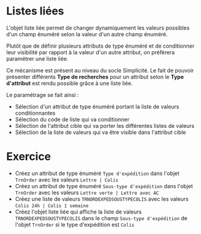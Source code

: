 Listes liées
====================

L'objet liste liée permet de changer dynamiquement les valeurs possibles d'un champ énuméré selon la valeur d'un autre champ énuméré.

Plutôt que de définir plusieurs attributs de type énuméré et de conditionner leur visibilité par rapport à la valeur d'un autre attribut, on préfèrera paramétrer une liste liée.

Ce mécanisme est présent au niveau du socle Simplicité. Le fait de pouvoir présenter différents **Type de recherches** pour un attribut selon le **Type d'attribut** est rendu possible grâce à une liste liée.

Le paramétrage se fait ainsi :
- Sélection d'un attribut de type énuméré portant la liste de valeurs conditionnantes
- Sélection du code de liste qui va conditionner
- Sélection de l'attribut cible qui va porter les différentes listes de valeurs
- Sélection de la liste de valeurs qui va être visible dans l'attribut cible


Exercice
====================

- Créez un attribut de type énuméré `Type d'expédition` dans l'objet `TrnOrder` avec les valeurs `Lettre | Colis`
- Créez un attribut de type énuméré `Sous-type d'expédition` dans l'objet `TrnOrder` avec les valeurs `Lettre verte | Lettre avec AC`
- Créez une liste de valeurs `TRNORDEXPEDSOUSTYPECOLIS` avec les valeurs `Colis 24h | Colis 1 semaine`
- Créez l'objet liste liée qui affiche la liste de valeurs `TRNORDEXPEDSOUSTYPECOLIS` dans le champ `Sous-type d'expédition` de l'objet `TrnOrder` si le type d'expédition est `Colis`
